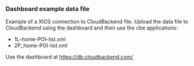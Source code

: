 ### Dashboard example data file

Example of a XIOS connection to CloudBackend file.
Upload the data file to CloudBackend using the dashboard
and then use the cbe applications:
- 1L-home-POI-list.xml
- 2P_home-POI-list.xml

Use the dashboard at
https://db.cloudbackend.com/
